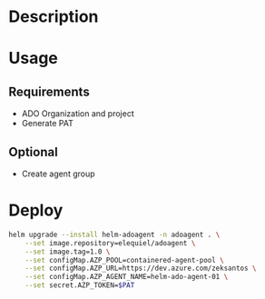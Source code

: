 # Description

# Usage
## Requirements
- ADO Organization and project
- Generate PAT
  
## Optional
- Create agent group


# Deploy

```bash
helm upgrade --install helm-adoagent -n adoagent . \
	--set image.repository=elequiel/adoagent \
	--set image.tag=1.0 \
	--set configMap.AZP_POOL=containered-agent-pool \
	--set configMap.AZP_URL=https://dev.azure.com/zeksantos \
	--set configMap.AZP_AGENT_NAME=helm-ado-agent-01 \
	--set secret.AZP_TOKEN=$PAT
```